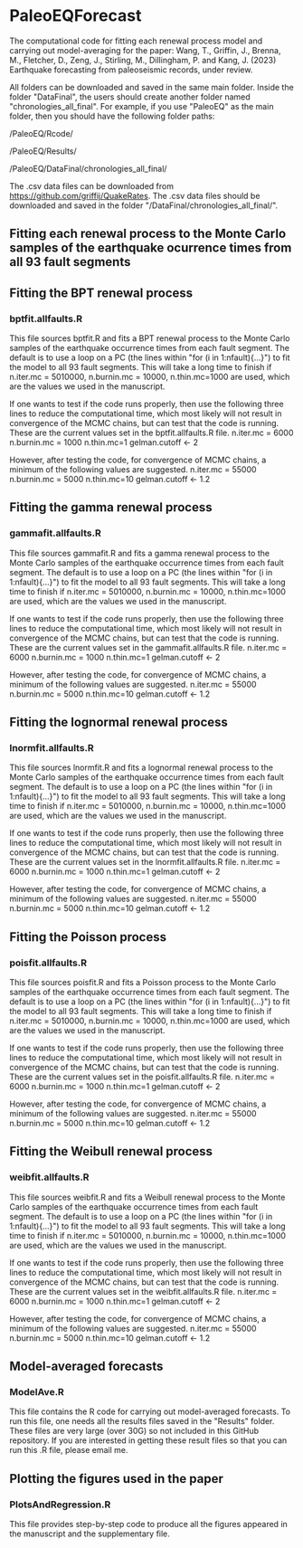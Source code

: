 # PaleoEQForecast

The computational code for fitting each renewal process model and carrying out model-averaging for the paper: Wang, T., Griffin, J., Brenna, M., Fletcher, D., Zeng, J., Stirling, M., Dillingham, P. and Kang, J. (2023) Earthquake forecasting from paleoseismic records, under review.

All folders can be downloaded and saved in the same main folder. Inside the folder "DataFinal", the users should create another folder named "chronologies_all_final". For example, if you use "PaleoEQ" as the main folder, then you should have the following folder paths:

/PaleoEQ/Rcode/

/PaleoEQ/Results/

/PaleoEQ/DataFinal/chronologies_all_final/

The .csv data files can be downloaded from https://github.com/griffij/QuakeRates. The .csv data files should be downloaded and saved in the folder "/DataFinal/chronologies_all_final/".  

## Fitting each renewal process to the Monte Carlo samples of the earthquake ocurrence times from all 93 fault segments
## Fitting the BPT renewal process 
### bptfit.allfaults.R
This file sources bptfit.R and fits a BPT renewal process to the Monte Carlo samples of the earthquake occurrence times from each fault segment. The default is to use a loop on a PC (the lines within "for (i in 1:nfault){...}") to fit the model to all 93 fault segments. This will take a long time to finish if n.iter.mc = 5010000, n.burnin.mc = 10000, n.thin.mc=1000 are used, which are the values we used in the manuscript.

If one wants to test if the code runs properly, then use the following three lines to reduce the computational time, which most likely will not result in convergence of the MCMC chains, but can test that the code is running. These are the current values set in the bptfit.allfaults.R file.
n.iter.mc = 6000
n.burnin.mc = 1000
n.thin.mc=1
gelman.cutoff <- 2

However, after testing the code, for convergence of MCMC chains, a minimum of the following values are suggested.
n.iter.mc = 55000
n.burnin.mc = 5000
n.thin.mc=10
gelman.cutoff <- 1.2

## Fitting the gamma renewal process 
### gammafit.allfaults.R
This file sources gammafit.R and fits a gamma renewal process to the Monte Carlo samples of the earthquake occurrence times from each fault segment. The default is to use a loop on a PC (the lines within "for (i in 1:nfault){...}") to fit the model to all 93 fault segments. This will take a long time to finish if n.iter.mc = 5010000, n.burnin.mc = 10000, n.thin.mc=1000 are used, which are the values we used in the manuscript.

If one wants to test if the code runs properly, then use the following three lines to reduce the computational time, which most likely will not result in convergence of the MCMC chains, but can test that the code is running. These are the current values set in the gammafit.allfaults.R file.
n.iter.mc = 6000
n.burnin.mc = 1000
n.thin.mc=1
gelman.cutoff <- 2

However, after testing the code, for convergence of MCMC chains, a minimum of the following values are suggested.
n.iter.mc = 55000
n.burnin.mc = 5000
n.thin.mc=10
gelman.cutoff <- 1.2

## Fitting the lognormal renewal process 
### lnormfit.allfaults.R
This file sources lnormfit.R and fits a lognormal renewal process to the Monte Carlo samples of the earthquake occurrence times from each fault segment. The default is to use a loop on a PC (the lines within "for (i in 1:nfault){...}") to fit the model to all 93 fault segments. This will take a long time to finish if n.iter.mc = 5010000, n.burnin.mc = 10000, n.thin.mc=1000 are used, which are the values we used in the manuscript.

If one wants to test if the code runs properly, then use the following three lines to reduce the computational time, which most likely will not result in convergence of the MCMC chains, but can test that the code is running. These are the current values set in the lnormfit.allfaults.R file.
n.iter.mc = 6000
n.burnin.mc = 1000
n.thin.mc=1
gelman.cutoff <- 2

However, after testing the code, for convergence of MCMC chains, a minimum of the following values are suggested.
n.iter.mc = 55000
n.burnin.mc = 5000
n.thin.mc=10
gelman.cutoff <- 1.2

## Fitting the Poisson process 
### poisfit.allfaults.R
This file sources poisfit.R and fits a Poisson process to the Monte Carlo samples of the earthquake occurrence times from each fault segment. The default is to use a loop on a PC (the lines within "for (i in 1:nfault){...}") to fit the model to all 93 fault segments. This will take a long time to finish if n.iter.mc = 5010000, n.burnin.mc = 10000, n.thin.mc=1000 are used, which are the values we used in the manuscript.

If one wants to test if the code runs properly, then use the following three lines to reduce the computational time, which most likely will not result in convergence of the MCMC chains, but can test that the code is running. These are the current values set in the poisfit.allfaults.R file.
n.iter.mc = 6000
n.burnin.mc = 1000
n.thin.mc=1
gelman.cutoff <- 2

However, after testing the code, for convergence of MCMC chains, a minimum of the following values are suggested.
n.iter.mc = 55000
n.burnin.mc = 5000
n.thin.mc=10
gelman.cutoff <- 1.2

## Fitting the Weibull renewal process 
### weibfit.allfaults.R
This file sources weibfit.R and fits a Weibull renewal process to the Monte Carlo samples of the earthquake occurrence times from each fault segment. The default is to use a loop on a PC (the lines within "for (i in 1:nfault){...}") to fit the model to all 93 fault segments. This will take a long time to finish if n.iter.mc = 5010000, n.burnin.mc = 10000, n.thin.mc=1000 are used, which are the values we used in the manuscript.

If one wants to test if the code runs properly, then use the following three lines to reduce the computational time, which most likely will not result in convergence of the MCMC chains, but can test that the code is running. These are the current values set in the weibfit.allfaults.R file.
n.iter.mc = 6000
n.burnin.mc = 1000
n.thin.mc=1
gelman.cutoff <- 2

However, after testing the code, for convergence of MCMC chains, a minimum of the following values are suggested.
n.iter.mc = 55000
n.burnin.mc = 5000
n.thin.mc=10
gelman.cutoff <- 1.2

## Model-averaged forecasts
### ModelAve.R
This file contains the R code for carrying out model-averaged forecasts. To run this file, one needs all the results files saved in the "Results" folder. These files are very large (over 30G) so not included in this GitHub repository. If you are interested in getting these result files so that you can run this .R file, please email me.

## Plotting the figures used in the paper 
### PlotsAndRegression.R
This file provides step-by-step code to produce all the figures appeared in the manuscript and the supplementary file.





